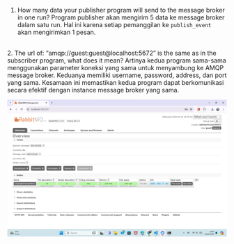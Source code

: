 1. How many data your publisher program will send to the message broker in one  run?
Program publisher akan mengirim 5 data ke message broker dalam satu run. Hal ini karena setiap pemanggilan ke `publish_event` akan mengirimkan 1 pesan.
<br />
2. The url of: “amqp://guest:guest@localhost:5672” is the same as in the subscriber program, what does it mean?
Artinya kedua program sama-sama menggunakan parameter koneksi yang sama untuk menyambung ke AMQP message broker. Keduanya memiliki username, password, address, dan port yang sama. Kesamaan ini memastikan kedua program dapat berkomunikasi secara efektif dengan instance message broker yang sama.

![RabbitMQ](images/rabbitmq_init.png)